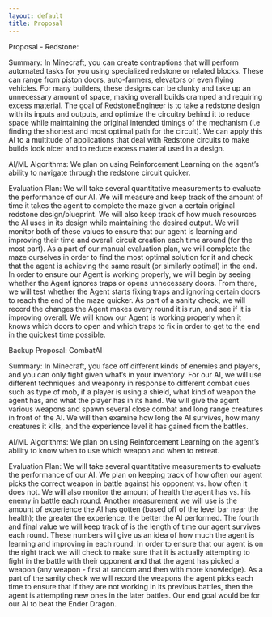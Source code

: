 ```yaml
---
layout: default
title: Proposal
---
```


Proposal - Redstone:

Summary: 
    In Minecraft, you can create contraptions that will perform automated tasks for you using specialized redstone or related blocks. These can range from piston doors, auto-farmers, elevators or even flying vehicles. For many builders, these designs can be clunky and take up an unnecessary amount of space, making overall builds cramped and requiring excess material. The goal of RedstoneEngineer is to take a redstone design with its inputs and outputs, and optimize the circuitry behind it to reduce space while maintaining the original intended timings of the mechanism (i.e finding the shortest and most optimal path for the circuit). We can apply this AI to a multitude of applications that deal with Redstone circuits to make builds look nicer and to reduce excess material used in a design.


AI/ML Algorithms: 
We plan on using Reinforcement Learning on the agent’s ability to navigate through the redstone circuit quicker.
 

Evaluation Plan: 
    We will take several quantitative measurements to evaluate the performance of our AI. We will measure and keep track of the amount of time it takes the agent to complete the maze given a certain original redstone design/blueprint. We will also keep track of how much resources the AI uses in its design while maintaining the desired output. We will monitor both of these values to ensure that our agent is learning and improving their time and overall circuit  creation each time around (for the most part). As a part of our manual evaluation plan, we will complete the maze ourselves in order to find the most optimal solution for it and check that the agent is achieving the same result (or similarly optimal) in the end. 
    In order to ensure our Agent is working properly, we will begin by seeing whether the Agent ignores traps or opens unnecessary doors. From there, we will test whether the Agent starts fixing traps and ignoring certain doors to reach the end of the maze quicker. As part of a sanity check, we will record the changes the Agent makes every round it is run, and see if it is improving overall. We will know our Agent is working properly when it knows which doors to open and which traps to fix in order to get to the end in the quickest time possible.


Backup Proposal: CombatAI


Summary: 
	In Minecraft, you face off different kinds of enemies and players, and you can only fight given what’s in your inventory. For our AI, we will use different techniques and weaponry in response to different combat cues such as type of mob, if a player is using a shield, what kind of weapon the agent has, and what the player has in its hand. We will give the agent various weapons and spawn several close combat and long range creatures in front of the AI. We will then examine how long the AI survives, how many creatures it kills, and the experience level it has gained from the battles.

AI/ML Algorithms: 
We plan on using Reinforcement Learning on the agent’s ability to know when to use which weapon and when to retreat.
 
Evaluation Plan: 
	We will take several quantitative measurements to evaluate the performance of our AI. We plan on keeping track of how often our agent picks the correct weapon in battle against his opponent vs. how often it does not. We will also monitor the amount of health the agent has vs. his enemy in battle each round. Another measurement we will use is the amount of experience the AI has gotten (based off of the level bar near the health); the greater the experience, the better the AI performed. The fourth and final value we will keep track of is the length of time our agent survives each round. These numbers will give us an idea of how much the agent is learning and improving in each round. 
	In order to ensure that our agent is on the right track we will check to make sure that it is actually attempting to fight in the battle with their opponent and that the agent has picked a weapon (any weapon - first at random and then with more knowledge). As a part of the sanity check we will record the weapons the agent picks each time to ensure that if they are not working in its previous battles, then the agent is attempting new ones in the later battles. Our end goal would be for our AI to beat the Ender Dragon. 


